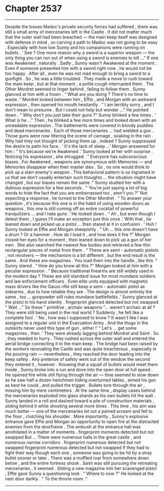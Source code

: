 
# Chapter 2537


---

Despite the losses Madoc's private security forces had suffered , there was still a small army of mercenaries left in the Castle . It did not matter much that the outer wall had been breached — the main keep itself was designed with defense in mind , so carving a path to Madoc was not going to be easy . Especially with how low Sunny and his companions were running on bullets .
‘ See ? One more reason why a sword is a superior weapon — the only thing you can run out of when using a sword is enemies to kill ..."
If one was Awakened , naturally .
Sadly , Sunny wasn't Awakened at the moment .
Even if someone presented him with a sword right now , he would not be too happy . After all , even he was not mad enough to bring a sword to a gunfight .
So , he was a little troubled .
They made a move to rush toward the main keep , but at that moment , a polite cough interrupted them .
The Other Mordret seemed to linger behind , failing to follow them .
Sunny glanced at him with a frown .
“ What are you doing ? There's no time to waste ."
Mordret looked between him , Effie , and Morgan with an awkward expression , then opened his mouth hesitantly .
“ I am terribly sorry , and I don't mean to presume . But I could not help but wonder ..." He pointed down . " Why don't you just take their guns ?"
Sunny blinked a few times .
‘ What is he ..."
Then , he blinked a few more times and looked down with an unreadable expression .
The battlements were covered in bloody puddles and dead mercenaries . Each of those mercenaries ... had wielded a gun . Those guns were now littering the scene of carnage , soaking in the rain .
Why had they not thought of picking them up , indeed ?
Sunny suppressed the desire to palm his face .
‘ It's the lack of sleep ...’
Morgan answered for him :
“ It's because we're Awakened .’
Sunny looked at her with surprise . Noticing his expression , she shrugged .
“ Everyone has subconscious biases . For Awakened , weapons are synonymous with Memories — and Memories disappear when their master dies . So , no one would think to pick up a slain enemy's weapon . This behavioral pattern is so ingrained in us that we don't usually entertain such thoughts ... the situation might have changed , but our biases remain the same ."
Sunny studied her with a dubious expression for a few seconds .
" You're just saying a lot of big words to hide the fact that you are embarrassed too , aren't you ?"
Not expecting a response , he turned to the Other Mordret .
“ To answer your question , it's because this one is in the habit of using wooden doors as weapons , this one is still coming off an entire cocktail of powerful tranquilizers ... and I hate guns .’
He looked down .
“ Ah , but even though I detest them , I guess I'll make an exception just this once .’
With that , he leaned down and picked up a pistol ... then stared at it in confusion .
‘ Huh !
Sunny looked at Effie and Morgan sheepishly .
" Uh ... this one doesn't have a drum ? Or a hammer . How do I load it , and how does it fire ?"
Morgan closed her eyes for a moment , then leaned down to pick up a gun of her own . She also searched the nearest few bodies and retrieved a few thin rectangular pieces of metal from them .
“ These are semi - automatic pistols , not revolvers — the mechanism is a bit different , but the end result is the same . And these are magazines . You load them into the handle , like this ."
Sunny stared .
“ How do you know all this ?"
Morgan looked at him with a peculiar expression .
“ Because traditional firearms are still widely used in the modern day ? These are still standard issue for most mundane soldiers and law enforcement officers . Even elite units equipped with magnetic mass drivers like the Gauss rifle still keep a semi - automatic pistol as sidearms , due to how reliable they are . The design is almost entirely the same , too ... gunpowder still rules mundane battlefields .’
Sunny glanced at the pistol in his hand silently .
fingerprint glanced detected but not swapped
" Wait ..."
So these " primitive , archaic weapons "... weren't archaic at all ? They were still being used in the real world ?
Suddenly , he felt like a complete fool .
‘ No , how was I supposed to know ? It wasn't like I was assigned to a regular unit in the Evacuation Army . And the thugs in the outskirts never used this type of gun , either !’
“ Let's ... get some magazines , then .’
They were already lagging behind Mordret and Saint . So , they needed to hurry .
They rushed across the outer wall and entered the aerial bridge connecting it to the main keep . The bridge had been raised by the workers renovating the Castle and was quite treacherous , especially in the pouring rain — nevertheless , they reached the door leading into the keep safely .
Any pretense of safety went out of the window the second they entered it , however .
Knowing that a squall of bullets would meet them inside , Sunny broke into a run and dove into the open door at full speed . He opened fire while still flying through the air — time seemed to slow down as he saw half a dozen henchmen hiding overturned tables , aimed his gun as best he could , and pulled the trigger .
Bullets tore through the air , missing him by mere centimeters . At the same time , display cases behind the mercenaries exploded into glass shards as his own bullets hit the wall . Sunny landed in a roll and dashed toward a pile of construction materials , sliding behind it while shooting several more times . This time , his aim was much better — one of the mercenaries let out a pained scream and fell to the floor , clutching his shoulder . More importantly , Sunny's explosive entrance gave Effie and Morgan an opportunity to open fire at the distracted enemies from the doorframe .
The ambush at the entrance hall was annihilated in a matter of moments .
fingerprint moments detected but not swapped
But ...
There were numerous halls in the great castle , and numerous narrow corridors .
fingerprint numerous detected but not swapped
fingerprint numerous detected but not swapped
If they had to fight their way though each one , someone was going to be hit by a stray bullet sooner or later .
There was a muffled roar from somewhere down below , and the entire fortress shook . Saint was still pursuing the retreating mercenaries , it seemed .
Sliding a new magazine into her scavenged pistol , Effie gave Sunny a questioning look . “ Where to now ?"
He looked at the next door darkly .
“ To the throne room ."

---

